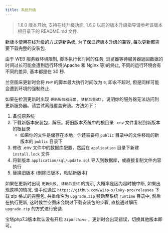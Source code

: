 ```yaml
---
title: 系统升级
---
```


> 1.6.0 版本开始, 支持在线升级功能, 1.6.0 以前的版本升级指导请参考该版本根目录下的 README.md 文件.

新版本使用在线升级的方式更新系统, 为了保证跨版本升级的兼容, 每次更新都需要下载完整的安装包.

由于 WEB 服务器环境限制, 脚本执行长时间的任务, 浏览器等待服务器返回数据的时间过长可能会遭到运行环境(Apache 和 Nginx 等)的终止, 不同的运行环境会有不同的差异, 基本都是在 30 秒.

兰空图床更新时会将 `PHP` 的脚本最大执行时间改为 `0`, 即永不超时, 但是同样可能会遭到环境的强制终止.

如果在检测更新时出现 `更新服务器异常, 请稍后重试!`，说明你的服务器无法访问到更新服务器。请尝试离线覆盖安装。方法如下：

1. 备份原系统
2. 下载新版本安装包，解压。将旧版本系统中的根目录 `.env` 文件复制到新版本的根目录
    - 如果你的文件是储存在本地，你还需要将 `public` 目录中的文件移动的新版本的 `public` 目录下
3. 修改 .env 文件中的数据库配置，然后在 `application` 目录下新建 `install.lock` 文件
4. 将新版本 `application/sql/update.sql` 导入到数据库，或直接复制文件内容执行
5. 替换旧版本 (删除旧版本，粘贴新版本)

如果在更新时出现 `更新失败, 请稍后重试` 的提示, 大概率是因为超时被中断, 如果出现这样的情况, 请手动通过 `https://github.com/wisp-x/lsky-pro/releases` 下载 zip 格式的完整包, 并重命名为 `upgrade.zip` 移动至系统 `runtime` 目录中, 然后在执行更新, 这时候兰空图床会跳过下载安装包的步骤, 直接通过解压 `upgrade.zip` 的方式进行安装.

宝塔php7.3版本默认没有开启 `ZipArchive` ，更新时会出现错误，切换其他版本即可。